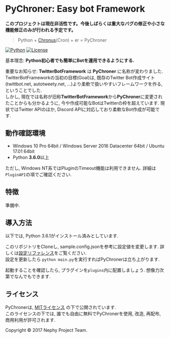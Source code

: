 # PyChroner: Easy bot Framework

**このプロジェクトは現在非活性です。今後しばらくは重大なバグの修正や小さな機能修正のみが行われる予定です。**

> Python + [Chronus](https://ja.wikipedia.org/wiki/%E3%82%AF%E3%83%AD%E3%83%8E%E3%82%B9_(%E6%99%82%E9%96%93%E3%81%AE%E7%A5%9E))(Cron) + er = PyChroner

[![Python](https://img.shields.io/badge/Python-3.6-blue.svg?style=flat-square)]()
[![License](https://img.shields.io/badge/License-MIT%20License-blue.svg?style=flat-square)]()

基本理念: **Python初心者でも簡単にBotを運用できるようにする.**

重要なお知らせ: **TwitterBotFramework** は **PyChroner** に名称が変わりました.  
TwitterBotFrameworkの当初の目標(Goal)は, 既存のTwitter Bot作成サイト(twittbot.net, autotweety.net, ...)より柔軟で扱いやすいフレームワークを作る, ということでした.  
しかし, 現在では名称が旧称**TwitterBotFramework**から**PyChroner**に変更されたことからも分かるように, 今や作成可能なBotはTwitterの枠を超えています. 現状ではTwitter APIのほか, Discord APIに対応しており柔軟なBot作成が可能です.

## 動作確認環境
- Windows 10 Pro 64bit / Windows Server 2016 Datacenter 64bit / Ubuntu 17.01 64bit
- Python **3.6.0**以上

ただし, Windows NT系ではPluginのTimeout機能は利用できません. 詳細は`PluginAPI`の項でご確認ください.

## 特徴
準備中.

## 導入方法
以下では, Python 3.6.1がインストール済みとしています.

このリポジトリをCloneし, sample.config.jsonを参考に設定値を変更します. 詳しくは[設定リファレンス](https://github.com/NephyProject/PyChroner/wiki/config.json-Reference)をご覧ください.  
設定を更新したら `python main.py`を実行すればPyChronerは立ち上がります.

起動することを確認したら, プラグインを`plugins`内に配置しましょう. 想像力次第でなんでもできます.

## ライセンス
PyChronerは, [MITライセンス](https://github.com/NephyProject/PyChroner/wiki/LICENSE) の下で公開されています.  
このライセンスの下では, 誰でも自由に無料でPyChronerを使用, 改造, 再配布, 商用利用が許可されます.

Copyright © 2017 Nephy Project Team.  
